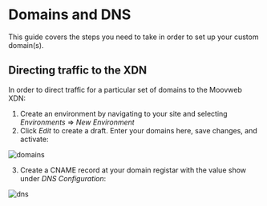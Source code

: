 # Domains and DNS

This guide covers the steps you need to take in order to set up your custom domain(s).

## Directing traffic to the XDN

In order to direct traffic for a particular set of domains to the Moovweb XDN:

1. Create an environment by navigating to your site and selecting *Environments* => *New Environment*
2. Click *Edit* to create a draft. Enter your domains here, save changes, and activate:

![domains](../images/dns/domains.png)

3. Create a CNAME record at your domain registar with the value show under *DNS Configuration*:

![dns](../images/dns/dns.png)
